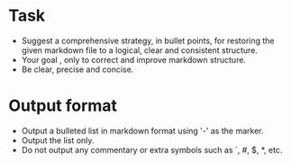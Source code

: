 # Task
- Suggest a comprehensive strategy, in bullet points, for restoring the given markdown file to a logical, clear and consistent structure.
- Your goal , only to correct and improve markdown structure.
- Be clear, precise and concise.

# Output format
- Output a bulleted list in markdown format using '-' as the marker. 
- Output the list only.
- Do not output any commentary or extra symbols such as `, #, $, *, etc.